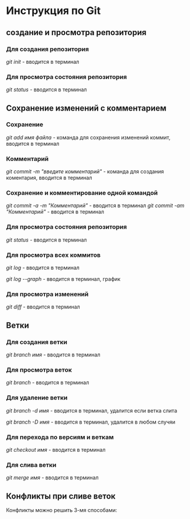 # Инструкция по Git

## создание и просмотра репозитория 

### Для создания репозитория

*git init* - вводится в терминал

### Для просмотра состояния репозитория  

*git status* - вводится в терминал

## Сохранение изменений с комментарием 

### Сохранение

*git add имя файла* - команда для сохранения изменений коммит, вводится в терминал  

### Комментарий 

*git commit -m "введите комментарий"* - команда для создания коментария, вводится в терминал

### Сохранение и комментирование одной командой 

*git commit -a -m "Комментарий"* - вводится в терминал
*git commit -am "Комментарий"* - вводится в терминал

### Для просмотра состояния репозитория  

*git status* - вводится в терминал

### Для просмотра всех коммитов

*git log* - вводится в терминал

*git log --graph* - вводится в терминал, график

### Для просмотра изменений 

*git diff* - вводится в терминал

## Ветки 

### Для создания ветки 

*git branch имя* - вводится в терминал

### Для просмотра веток 

*git branch* - вводится в терминал

### Для удаление ветки 

*git branch -d имя* - вводится в терминал, удалится если ветка слита 

*git branch -D имя* - вводится в терминал, удалится в любом случяи

### Для перехода по версиям и веткам

*git checkout имя* - вводится в терминал

### Для слива ветки 

*git merge имя* - вводится в терминал

## Конфликты при сливе веток  

Конфликты можно решить 3-мя способами: